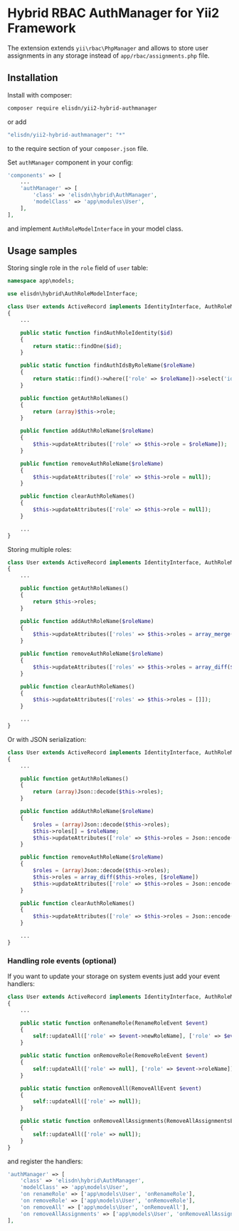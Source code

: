 # Hybrid RBAC AuthManager for Yii2 Framework

The extension extends `yii\rbac\PhpManager` and allows to store user assignments in any storage instead of `app/rbac/assignments.php` file.

## Installation

Install with composer:

```bash
composer require elisdn/yii2-hybrid-authmanager
```

or add

```bash
"elisdn/yii2-hybrid-authmanager": "*"
```

to the require section of your `composer.json` file.

Set `authManager` component in your config:

```php
'components' => [
    ...
    'authManager' => [
        'class' => 'elisdn\hybrid\AuthManager',
        'modelClass' => 'app\modules\User',
    ],
],
```

and implement `AuthRoleModelInterface` in your model class.

## Usage samples

Storing single role in the `role` field of `user` table:

```php
namespace app\models;

use elisdn\hybrid\AuthRoleModelInterface;

class User extends ActiveRecord implements IdentityInterface, AuthRoleModelInterface
{
    ...

    public static function findAuthRoleIdentity($id)
    {
        return static::findOne($id);
    }

    public static function findAuthIdsByRoleName($roleName)
    {
        return static::find()->where(['role' => $roleName])->select('id')->column();
    }

    public function getAuthRoleNames()
    {
        return (array)$this->role;
    }

    public function addAuthRoleName($roleName)
    {
        $this->updateAttributes(['role' => $this->role = $roleName]);
    }

    public function removeAuthRoleName($roleName)
    {
        $this->updateAttributes(['role' => $this->role = null]);
    }

    public function clearAuthRoleNames()
    {
        $this->updateAttributes(['role' => $this->role = null]);
    }

    ...
}
```

Storing multiple roles:

```php
class User extends ActiveRecord implements IdentityInterface, AuthRoleModelInterface
{
    ...

    public function getAuthRoleNames()
    {
        return $this->roles;
    }

    public function addAuthRoleName($roleName)
    {
        $this->updateAttributes(['roles' => $this->roles = array_merge($this->roles, [$roleName])]);
    }

    public function removeAuthRoleName($roleName)
    {
        $this->updateAttributes(['roles' => $this->roles = array_diff($this->roles, [$roleName])]);
    }

    public function clearAuthRoleNames()
    {
        $this->updateAttributes(['roles' => $this->roles = []]);
    }

    ...
}
```

Or with JSON serialization:

```php
class User extends ActiveRecord implements IdentityInterface, AuthRoleModelInterface
{
    ...

    public function getAuthRoleNames()
    {
        return (array)Json::decode($this->roles);
    }

    public function addAuthRoleName($roleName)
    {
        $roles = (array)Json::decode($this->roles);
        $this->roles[] = $roleName;
        $this->updateAttributes(['role' => $this->roles = Json::encode($this->roles)]);
    }

    public function removeAuthRoleName($roleName)
    {
        $roles = (array)Json::decode($this->roles);
        $this->roles = array_diff($this->roles, [$roleName])
        $this->updateAttributes(['role' => $this->roles = Json::encode($this->roles)]);
    }

    public function clearAuthRoleNames()
    {
        $this->updateAttributes(['role' => $this->roles = Json::encode([])]);
    }

    ...
}
```

### Handling role events (optional)

If you want to update your storage on system events just add your event handlers:

```php
class User extends ActiveRecord implements IdentityInterface, AuthRoleModelInterface
{
    ...

    public static function onRenameRole(RenameRoleEvent $event)
    {
        self::updateAll(['role' => $event->newRoleName], ['role' => $event->oldRoleName]);
    }

    public static function onRemoveRole(RemoveRoleEvent $event)
    {
        self::updateAll(['role' => null], ['role' => $event->roleName]);
    }

    public static function onRemoveAll(RemoveAllEvent $event)
    {
        self::updateAll(['role' => null]);
    }

    public static function onRemoveAllAssignments(RemoveAllAssignmentsEvent $event)
    {
        self::updateAll(['role' => null]);
    }
}
```

and register the handlers:

```php
'authManager' => [
    'class' => 'elisdn\hybrid\AuthManager',
    'modelClass' => 'app\models\User',
    'on renameRole' => ['app\models\User', 'onRenameRole'],
    'on removeRole' => ['app\models\User', 'onRemoveRole'],
    'on removeAll' => ['app\models\User', 'onRemoveAll'],
    'on removeAllAssignments' => ['app\models\User', 'onRemoveAllAssignments'],
],
```
